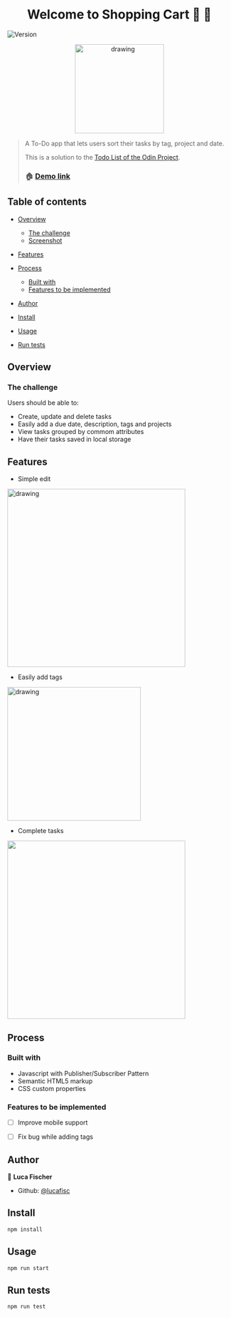 <h1 align="center">Welcome to Shopping Cart 👋 🛒</h1>



  <img alt="Version" src="https://img.shields.io/badge/version-0.1.0-blue.svg?cacheSeconds=2592000" />
</p>

<p>
<p align="center">
<img src="https://i.imgur.com/c54gd4K.png" alt="drawing" width="200"/>
</p>



> A To-Do app that lets users sort their tasks by tag, project and date.
> 
> This is a solution to the [Todo List of the Odin Project](https://www.theodinproject.com/lessons/node-path-javascript-todo-list).
> 
> ### 🏠 [Demo link](https://lucafisc.github.io/todo/)



## Table of contents

- [Overview](#overview)
  - [The challenge](#the-challenge)
  - [Screenshot](#screenshot)
- [Features](#features)

- [Process](#process)
    - [Built with](#built-with)
    - [Features to be implemented](features-to-be-implemented)
- [Author](#author)
- [Install](#install)
- [Usage](#usage)
- [Run tests](#run-tests)


## Overview

### The challenge

Users should be able to:

- Create, update and delete tasks
- Easily add a due date, description, tags and projects
- View tasks grouped by commom attributes
- Have their tasks saved in local storage



## Features
- Simple edit
<img src="https://i.imgur.com/7TV0ZB9.gif" alt="drawing" width="400"/>

- Easily add tags
<img src="https://i.imgur.com/CpTQ9lj.gif" alt="drawing" width="300"/>

- Complete tasks
<img src="https://i.imgur.com/YHmaCVg.gif" width="400"/>


## Process

### Built with

- Javascript with Publisher/Subscriber Pattern
- Semantic HTML5 markup
- CSS custom properties


### Features to be implemented

- [ ] Improve mobile support
- [ ] Fix bug while adding tags


## Author

👤 **Luca Fischer**

* Github: [@lucafisc](https://github.com/lucafisc)


## Install

```sh
npm install
```

## Usage

```sh
npm run start
```

## Run tests

```sh
npm run test
```
